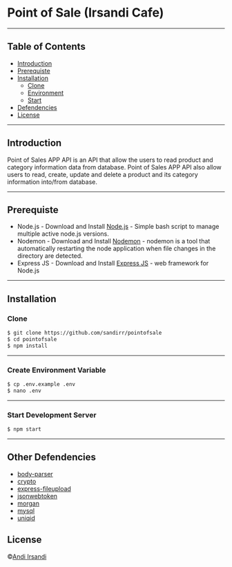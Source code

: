 # Point of Sale (Irsandi Cafe)

<hr id='#'>
<h2>Table of Contents</h2>
<ul>
  <li><a href='#intro'>Introduction</a></li>
  <li><a href='#prerequiste'>Prerequiste</a></li>
  <li><a href='#install'>Installation</a>
    <ul type='circle'>
      <li><a href='#clone'>Clone</a></li>
      <li><a href='#env'>Environment</a></li>
      <li><a href='#start'>Start</a></li>
    </ul>
  </li>
  <li><a href='#def'>Defendencies</a></li>
  <li><a href='#license'>License</a></li>
</ul>
<hr>

<h2 id='intro'>Introduction</h2>
<p>Point of Sales APP API is an API that allow the users to read product and category information data from database. Point of Sales APP API also allow users to read, create, update and delete a product and its category information into/from database.</P>
<hr>

<h2 id='prerequiste'>Prerequiste</h2>
<ul>
  <li>Node.js - Download and Install <a href='https://nodejs.org/en/'>Node.js</a> - Simple bash script to manage multiple active node.js versions.</li>
  <li>Nodemon - Download and Install <a href='https://nodemon.io/'>Nodemon</a> - nodemon is a tool that automatically restarting the node application when file changes in the directory are detected.</li>
  <li>Express JS - Download and Install <a href='https://expressjs.com/'>Express JS</a> - web framework for Node.js</li>
</ul>
<hr>

<h2 id='install'>Installation</h2>
<h3 id='clone'>Clone</h3>

```bash
$ git clone https://github.com/sandirr/pointofsale
$ cd pointofsale
$ npm install
```

<hr>
<h3 id='env'>Create Environment Variable</h3>

```bash
$ cp .env.example .env
$ nano .env
```

<hr>
<h3 id='start'>Start Development Server</h3>

```bash
$ npm start
```

<hr>

<h2 id='def'>Other Defendencies</h2>

- [body-parser](#)
- [crypto](#)
- [express-fileupload](#)
- [jsonwebtoken](#)
- [morgan](#)
- [mysql](#)
- [uniqid](#)

<h2 id='license'>License</h2>

&copy;<a href='https://github.com/sandirr/'>Andi Irsandi</a>
